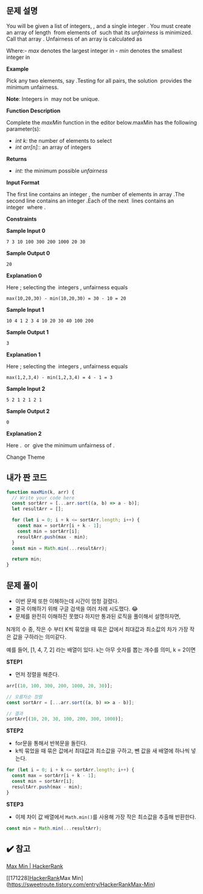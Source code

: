 ## 문제 설명

You will be given a list of integers, , and a single integer . You must create an array of length  from elements of  such that its *unfairness* is minimized. Call that array . Unfairness of an array is calculated as

Where:- *max* denotes the largest integer in - *min* denotes the smallest integer in

**Example**

Pick any two elements, say .Testing for all pairs, the solution  provides the minimum unfairness.

**Note**: Integers in  may not be unique.

**Function Description**

Complete the *maxMin* function in the editor below.maxMin has the following parameter(s):

- *int k:* the number of elements to select
- _int arr[n]:_: an array of integers

**Returns**

- *int:* the minimum possible *unfairness*

**Input Format**

The first line contains an integer , the number of elements in array .The second line contains an integer .Each of the next  lines contains an integer  where .

**Constraints**

**Sample Input 0**

`7 3 10 100 300 200 1000 20 30`

**Sample Output 0**

`20`

**Explanation 0**

Here ; selecting the  integers , unfairness equals

```
max(10,20,30) - min(10,20,30) = 30 - 10 = 20

```

**Sample Input 1**

`10 4 1 2 3 4 10 20 30 40 100 200`

**Sample Output 1**

`3`

**Explanation 1**

Here ; selecting the  integers , unfairness equals

```
max(1,2,3,4) - min(1,2,3,4) = 4 - 1 = 3

```

**Sample Input 2**

`5 2 1 2 1 2 1`

**Sample Output 2**

`0`

**Explanation 2**

Here .  or  give the minimum unfairness of .

Change Theme

## 내가 짠 코드

```jsx
function maxMin(k, arr) {
  // Write your code here
  const sortArr = [...arr.sort((a, b) => a - b)];
  let resultArr = [];

  for (let i = 0; i + k <= sortArr.length; i++) {
    const max = sortArr[i + k - 1];
    const min = sortArr[i];
    resultArr.push(max - min);
  }
  const min = Math.min(...resultArr);

  return min;
}
```

## 문제 풀이

- 이번 문제 또한 이해하는데 시간이 엄청 걸렸다.
- 결국 이해하기 위해 구글 검색을 여러 차례 시도했다. 😂
- 문제를 완전히 이해하진 못했다 하지만 통과된 로직을 풀이해서 설명하자면,

N개의 수 중, 작은 수 부터 K씩 묶었을 때 묶은 값에서 최대값과 최소값의 차가 가장 작은 값을 구하라는 의미같다.

예를 들어, [1, 4, 7, 2] 라는 배열이 있다.
`k`는 아무 숫자를 뽑는 개수를 의미, k = 2이면

**STEP1**

- 먼저 정렬을 해준다.

```jsx
arr[(10, 100, 300, 200, 1000, 20, 30)];

// 오름차순 정렬
const sortArr = [...arr.sort((a, b) => a - b)];

// 결과
sortArr[(10, 20, 30, 100, 200, 300, 1000)];
```

**STEP2**

- for문을 통해서 반복문을 돌린다.
- k씩 묶었을 때 묶은 값에서 최대값과 최소값을 구하고, 뺀 값을 새 배열에 하나씩 넣는다.

```jsx
for (let i = 0; i + k <= sortArr.length; i++) {
  const max = sortArr[i + k - 1];
  const min = sortArr[i];
  resultArr.push(max - min);
}
```

**STEP3**

- 이제 차이 값 배열에서 `Math.min()`를 사용해 가장 작은 최소값을 추출해 반환한다.

```jsx
const min = Math.min(...resultArr);
```

## ✔️ 참고

[Max Min | HackerRank](https://www.hackerrank.com/challenges/angry-children/problem)

[[171228][HackerRank](C#)Max Min](https://sweetroute.tistory.com/entry/HackerRankMax-Min)
